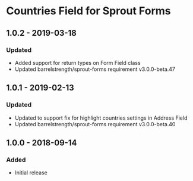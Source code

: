 # Countries Field for Sprout Forms

## 1.0.2 - 2019-03-18

### Updated
- Added support for return types on Form Field class
- Updated barrelstrength/sprout-forms requirement v3.0.0-beta.47

## 1.0.1 - 2019-02-13

### Updated
- Updated to support fix for highlight countries settings in Address Field
- Updated barrelstrength/sprout-forms requirement v3.0.0-beta.40 

## 1.0.0 - 2018-09-14

### Added
- Initial release
